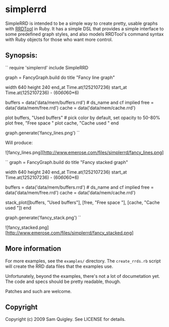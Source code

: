 # simplerrd

SimpleRRD is intended to be a simple way to create pretty, usable graphs
with [RRDTool][rrd] in Ruby. It has a simple DSL that provides a simple
interface to some predefined graph styles, and also models RRDTool's command
syntax with Ruby objects for those who want more control.

[rrd]: http://oss.oetiker.ch/rrdtool/

## Synopsis:


``
require 'simplerrd'
include SimpleRRD

graph = FancyGraph.build do
  title   "Fancy line graph"

  width    640
  height   240
  end_at   Time.at(1252107236)
  start_at Time.at(1252107236) - (60*60*60*6)

  buffers = data('data/mem/buffers.rrd') # ds_name and cf implied
  free    = data('data/mem/free.rrd')
  cache   = data('data/mem/cache.rrd')

  plot buffers, "Used buffers" # pick color by default, set opacity to 50-80%
  plot free,    "Free space  "
  plot cache,   "Cache used  "
end

graph.generate('fancy_lines.png')
``

Will produce:

![fancy_lines.png][http://www.emerose.com/files/simplerrd/fancy_lines.png]

``
graph = FancyGraph.build do
  title   "Fancy stacked graph"

  width    640
  height   240
  end_at   Time.at(1252107236)
  start_at Time.at(1252107236) - (60*60*60*6)

  buffers = data('data/mem/buffers.rrd') # ds_name and cf implied
  free    = data('data/mem/free.rrd')
  cache   = data('data/mem/cache.rrd')

  stack_plot([buffers, "Used buffers"], 
						 [free,    "Free space  "],
  					 [cache,   "Cache used  "])
end

graph.generate('fancy_stack.png')
``

![fancy_stacked.png][http://www.emerose.com/files/simplerrd/fancy_stacked.png]

## More information

For more examples, see the `examples/` directory.  The `create_rrds.rb`
script will create the RRD data files that the examples use.

Unfortunately, beyond the examples, there's not a lot of documetation yet.
The code and specs should be pretty readable, though.

Patches and such are welcome.

## Copyright

Copyright (c) 2009 Sam Quigley. See LICENSE for details.
